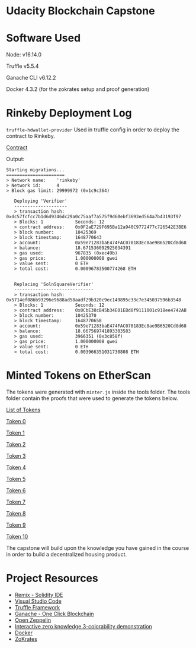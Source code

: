 # Udacity Blockchain Capstone

# Software  Used
Node: v16.14.0

Truffle v5.5.4 

Ganache CLI v6.12.2

Docker 4.3.2 (for the zokrates setup and proof generation)

# Rinkeby Deployment Log

`truffle-hdwallet-provider` Used in truffle config in order to deploy the contract to Rinkeby. 

[Contract](https://rinkeby.etherscan.io/address/0x0CbE38cB45b34E01EBd8f9111001c918ee4742AB)

Output: 

```
Starting migrations...
======================
> Network name:    'rinkeby'
> Network id:      4
> Block gas limit: 29999972 (0x1c9c364)

   Deploying 'Verifier'
   --------------------
   > transaction hash:    0xdc57fcfcc7b1d6d9346dc29a0c75aaf7a575f9d60ebf3693ed564a7b43193f97
   > Blocks: 1            Seconds: 12
   > contract address:    0x0F2aE729F695Ba12a940C9772477c726542E3BE6
   > block number:        10425369
   > block timestamp:     1648770643
   > account:             0x59e71283baE474FAC070183Ec8ae9B6520Cd8d68
   > balance:             18.671536092925034391
   > gas used:            967835 (0xec49b)
   > gas price:           1.000000008 gwei
   > value sent:          0 ETH
   > total cost:          0.00096783500774268 ETH


   Replacing 'SolnSquareVerifier'
   ------------------------------
   > transaction hash:    0x5714ef086b93296e9688ad58aadf29b320c9ec149895c33c7e345037596b3548
   > Blocks: 1            Seconds: 12
   > contract address:    0x0CbE38cB45b34E01EBd8f9111001c918ee4742AB
   > block number:        10425370
   > block timestamp:     1648770658
   > account:             0x59e71283baE474FAC070183Ec8ae9B6520Cd8d68
   > balance:             18.667569741893303583
   > gas used:            3966351 (0x3c858f)
   > gas price:           1.000000008 gwei
   > value sent:          0 ETH
   > total cost:          0.003966351031730808 ETH

```

# Minted Tokens on EtherScan

The tokens were generated with `minter.js` inside the tools folder.  The tools folder contain the proofs that were used to generate the tokens below.

[ List of Tokens](https://rinkeby.etherscan.io/token/0xf8e0a638be1a111e28d04ccee597fdc7f57fa43e)

 [Token 0](https://rinkeby.etherscan.io/tx/0xb577fece048af43997f55656f5b43b0fa82f09787581f0fee1c3b7fc0f848cba)

 [Token 1](https://rinkeby.etherscan.io/tx/0x9ce1dfa4d4e3c6fbae9935dd84894b3035d5ca4a84c02607eb248835aba13c00)

 [Token 2](https://rinkeby.etherscan.io/tx/0x7375448b8173561a96dc5bdb3311178faad8cd8e6af1ddc7d9ea60263a4a46c9)

[Token 3](https://rinkeby.etherscan.io/tx/0x65c947340e57e624c73472d39f83271df8705483c5f94eabd4752f1f011da8db)

[Token 4](https://rinkeby.etherscan.io/tx/0x89e79eaef8a1b509e83b2f53b5942f46d3001d1e5531a4a45e109ac75ee0112d)

[Token 5](https://rinkeby.etherscan.io/tx/0x7f945c1de5fd0f4f3d145a5d072c1a5f949c63882c838349bd3893ef24cfa022)

[Token 6](https://rinkeby.etherscan.io/tx/0xde944246507b98b7b04dcd11ec724ca3a9d64e64d16a69d9e03967d05202c1cb)

[Token 7](https://rinkeby.etherscan.io/tx/0xfa7dd7de10ae76dcab0e8906a5ac3dfdf74b3dcd63661a6166fe40386acd31a6)

[Token 8](https://rinkeby.etherscan.io/tx/0xfa7dd7de10ae76dcab0e8906a5ac3dfdf74b3dcd63661a6166fe40386acd31a6)

[Token 9](https://rinkeby.etherscan.io/tx/0x641ddcdfdbdb7b6d8eadf4134e1cfc47089db426cde476e84821821ad1cc1e72)

[Token 10](https://rinkeby.etherscan.io/tx/0xd3c5c4a9b3782b9e4b71953b7fdb4de483de0d0b78ffce273ba1c54748e18c4c)


The capstone will build upon the knowledge you have gained in the course in order to build a decentralized housing product. 

# Project Resources

* [Remix - Solidity IDE](https://remix.ethereum.org/)
* [Visual Studio Code](https://code.visualstudio.com/)
* [Truffle Framework](https://truffleframework.com/)
* [Ganache - One Click Blockchain](https://truffleframework.com/ganache)
* [Open Zeppelin ](https://openzeppelin.org/)
* [Interactive zero knowledge 3-colorability demonstration](http://web.mit.edu/~ezyang/Public/graph/svg.html)
* [Docker](https://docs.docker.com/install/)
* [ZoKrates](https://github.com/Zokrates/ZoKrates)
